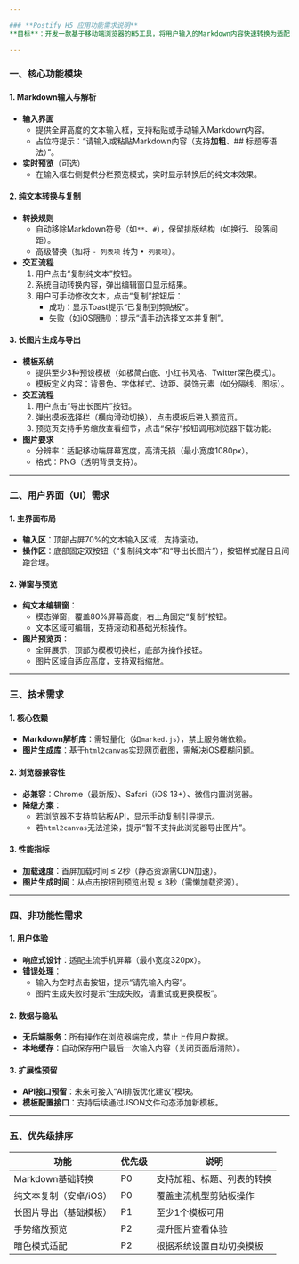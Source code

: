 ```yaml
---

### **Postify H5 应用功能需求说明**  
**目标**：开发一款基于移动端浏览器的H5工具，将用户输入的Markdown内容快速转换为适配社交平台的**纯文本**或**长图片**，并提供一键复制/保存功能。

---
```


### **一、核心功能模块**
#### 1. **Markdown输入与解析**
   - **输入界面**  
     - 提供全屏高度的文本输入框，支持粘贴或手动输入Markdown内容。  
     - 占位符提示：“请输入或粘贴Markdown内容（支持**加粗**、## 标题等语法）”。  
   - **实时预览**（可选）  
     - 在输入框右侧提供分栏预览模式，实时显示转换后的纯文本效果。

#### 2. **纯文本转换与复制**
   - **转换规则**  
     - 自动移除Markdown符号（如`**`、`#`），保留排版结构（如换行、段落间距）。  
     - 高级替换（如将 `- 列表项` 转为 `• 列表项`）。  
   - **交互流程**  
     1. 用户点击“复制纯文本”按钮。  
     2. 系统自动转换内容，弹出编辑窗口显示结果。  
     3. 用户可手动修改文本，点击“复制”按钮后：  
        - 成功：显示Toast提示“已复制到剪贴板”。  
        - 失败（如iOS限制）：提示“请手动选择文本并复制”。  

#### 3. **长图片生成与导出**
   - **模板系统**  
     - 提供至少3种预设模板（如极简白底、小红书风格、Twitter深色模式）。  
     - 模板定义内容：背景色、字体样式、边距、装饰元素（如分隔线、图标）。  
   - **交互流程**  
     1. 用户点击“导出长图片”按钮。  
     2. 弹出模板选择栏（横向滑动切换），点击模板后进入预览页。  
     3. 预览页支持手势缩放查看细节，点击“保存”按钮调用浏览器下载功能。  
   - **图片要求**  
     - 分辨率：适配移动端屏幕宽度，高清无损（最小宽度1080px）。  
     - 格式：PNG（透明背景支持）。  

---

### **二、用户界面（UI）需求**
#### 1. **主界面布局**
   - **输入区**：顶部占屏70%的文本输入区域，支持滚动。  
   - **操作区**：底部固定双按钮（“复制纯文本”和“导出长图片”），按钮样式醒目且间距合理。  

#### 2. **弹窗与预览**
   - **纯文本编辑窗**：  
     - 模态弹窗，覆盖80%屏幕高度，右上角固定“复制”按钮。  
     - 文本区域可编辑，支持滚动和基础光标操作。  
   - **图片预览页**：  
     - 全屏展示，顶部为模板切换栏，底部为操作按钮。  
     - 图片区域自适应高度，支持双指缩放。  

---

### **三、技术需求**
#### 1. **核心依赖**
   - **Markdown解析库**：需轻量化（如`marked.js`），禁止服务端依赖。  
   - **图片生成库**：基于`html2canvas`实现网页截图，需解决iOS模糊问题。  

#### 2. **浏览器兼容性**
   - **必兼容**：Chrome（最新版）、Safari（iOS 13+）、微信内置浏览器。  
   - **降级方案**：  
     - 若浏览器不支持剪贴板API，显示手动复制引导提示。  
     - 若`html2canvas`无法渲染，提示“暂不支持此浏览器导出图片”。  

#### 3. **性能指标**
   - **加载速度**：首屏加载时间 ≤ 2秒（静态资源需CDN加速）。  
   - **图片生成时间**：从点击按钮到预览出现 ≤ 3秒（需懒加载资源）。  

---

### **四、非功能性需求**
#### 1. **用户体验**
   - **响应式设计**：适配主流手机屏幕（最小宽度320px）。  
   - **错误处理**：  
     - 输入为空时点击按钮，提示“请先输入内容”。  
     - 图片生成失败时提示“生成失败，请重试或更换模板”。  

#### 2. **数据与隐私**  
   - **无后端服务**：所有操作在浏览器端完成，禁止上传用户数据。  
   - **本地缓存**：自动保存用户最后一次输入内容（关闭页面后清除）。  

#### 3. **扩展性预留**  
   - **API接口预留**：未来可接入“AI排版优化建议”模块。  
   - **模板配置接口**：支持后续通过JSON文件动态添加新模板。  

---

### **五、优先级排序**
| 功能                | 优先级 | 说明                          |
|---------------------|--------|-----------------------------|
| Markdown基础转换     | P0     | 支持加粗、标题、列表的转换      |
| 纯文本复制（安卓/iOS）| P0     | 覆盖主流机型剪贴板操作          |
| 长图片导出（基础模板）| P1     | 至少1个模板可用                |
| 手势缩放预览         | P2     | 提升图片查看体验               |
| 暗色模式适配         | P2     | 根据系统设置自动切换模板        |